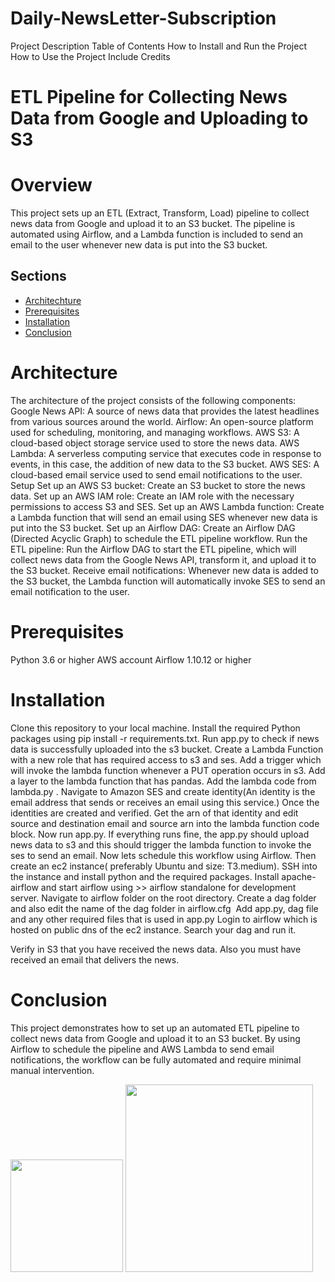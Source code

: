 # Daily-NewsLetter-Subscription
Project Description
Table of Contents
How to Install and Run the Project
How to Use the Project
Include Credits


# ETL Pipeline for Collecting News Data from Google and Uploading to S3
# Overview
This project sets up an ETL (Extract, Transform, Load) pipeline to collect news data from Google and upload it to an S3 bucket. The pipeline is automated using Airflow, and a Lambda function is included to send an email to the user whenever new data is put into the S3 bucket.
## Sections
- [Architechture](#Architechture)
- [Prerequisites](#Prerequisites)
- [Installation](#Installation)
- [Conclusion](#Conclusion)



# Architecture
The architecture of the project consists of the following components:
Google News API: A source of news data that provides the latest headlines from various sources around the world.
Airflow: An open-source platform used for scheduling, monitoring, and managing workflows.
AWS S3: A cloud-based object storage service used to store the news data.
AWS Lambda: A serverless computing service that executes code in response to events, in this case, the addition of new data to the S3 bucket.
AWS SES: A cloud-based email service used to send email notifications to the user.
Setup
Set up an AWS S3 bucket: Create an S3 bucket to store the news data.
Set up an AWS IAM role: Create an IAM role with the necessary permissions to access S3 and SES.
Set up an AWS Lambda function: Create a Lambda function that will send an email using SES whenever new data is put into the S3 bucket.
Set up an Airflow DAG: Create an Airflow DAG (Directed Acyclic Graph) to schedule the ETL pipeline workflow.
Run the ETL pipeline: Run the Airflow DAG to start the ETL pipeline, which will collect news data from the Google News API, transform it, and upload it to the S3 bucket.
Receive email notifications: Whenever new data is added to the S3 bucket, the Lambda function will automatically invoke SES to send an email notification to the user.
# Prerequisites
Python 3.6 or higher
AWS account
Airflow 1.10.12 or higher
# Installation
Clone this repository to your local machine.
Install the required Python packages using pip install -r requirements.txt.
Run app.py to check if news data is successfully uploaded into the s3 bucket.
Create a Lambda Function with a new role that has required access to s3 and ses.
Add a trigger which will invoke the lambda function whenever  a PUT operation occurs in s3.
Add a layer to the lambda function that has pandas.
Add the lambda code from lambda.py .
Navigate to  Amazon SES and create identity(An identity is the email address that sends or receives an email using this service.)
Once the identities are created and verified. Get the arn of that identity and edit source and destination email and source arn into the lambda function code block.
Now run app.py. If everything runs fine, the app.py should upload news data to s3 and this should trigger the lambda function to invoke the ses to send an email.
Now lets schedule this workflow using Airflow.
Then create an ec2 instance( preferably Ubuntu  and size: T3.medium).
SSH into the instance and install python and the required packages.
Install apache-airflow and start airflow using >> airflow standalone 
for development server.
Navigate to airflow folder on the root directory. Create a dag folder and also edit the name of the dag folder in airflow.cfg
<img>
Add app.py, dag file and any other required files that is used in app.py
Login to airflow which is hosted on public dns of the ec2 instance.
Search your dag and run it.


Verify in S3 that you have received the news data.
Also you must have received an email that delivers the news.
# Conclusion
This project demonstrates how to set up an automated ETL pipeline to collect news data from Google and upload it to an S3 bucket. By using Airflow to schedule the pipeline and AWS Lambda to send email notifications, the workflow can be fully automated and require minimal manual intervention.





<img height="180em" src="https://github-readme-stats.vercel.app/api?username=eminent02&show_icons=true&hide_border=true&&count_private=true&include_all_commits=true" />
<img height="300em" src="https://github-readme-stats.vercel.app/api/top-langs/?username=eminent02&langs_count=5&theme=tokyonight" />
